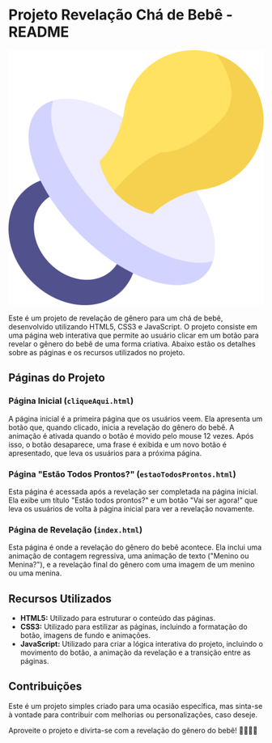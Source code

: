 # Projeto Revelação Chá de Bebê - README

![Projeto Revelação Chá de Bebê](./revelacao/icon/pacifier_8881810.png)

Este é um projeto de revelação de gênero para um chá de bebê, desenvolvido utilizando HTML5, CSS3 e JavaScript. O projeto consiste em uma página web interativa que permite ao usuário clicar em um botão para revelar o gênero do bebê de uma forma criativa. Abaixo estão os detalhes sobre as páginas e os recursos utilizados no projeto.

## Páginas do Projeto

### Página Inicial (`cliqueAqui.html`)

A página inicial é a primeira página que os usuários veem. Ela apresenta um botão que, quando clicado, inicia a revelação do gênero do bebê. A animação é ativada quando o botão é movido pelo mouse 12 vezes. Após isso, o botão desaparece, uma frase é exibida e um novo botão é apresentado, que leva os usuários para a próxima página.

### Página "Estão Todos Prontos?" (`estaoTodosProntos.html`)

Esta página é acessada após a revelação ser completada na página inicial. Ela exibe um título "Estão todos prontos?" e um botão "Vai ser agora!" que leva os usuários de volta à página inicial para ver a revelação novamente.

### Página de Revelação (`index.html`)

Esta página é onde a revelação do gênero do bebê acontece. Ela inclui uma animação de contagem regressiva, uma animação de texto ("Menino ou Menina?"), e a revelação final do gênero com uma imagem de um menino ou uma menina.

## Recursos Utilizados

- **HTML5:** Utilizado para estruturar o conteúdo das páginas.
- **CSS3:** Utilizado para estilizar as páginas, incluindo a formatação do botão, imagens de fundo e animações.
- **JavaScript:** Utilizado para criar a lógica interativa do projeto, incluindo o movimento do botão, a animação da revelação e a transição entre as páginas.


## Contribuições

Este é um projeto simples criado para uma ocasião específica, mas sinta-se à vontade para contribuir com melhorias ou personalizações, caso deseje.

Aproveite o projeto e divirta-se com a revelação do gênero do bebê! 🎉👶💙💖
